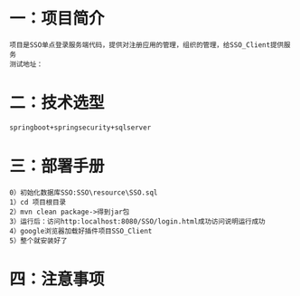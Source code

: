 # 一：项目简介
	项目是SSO单点登录服务端代码，提供对注册应用的管理，组织的管理，给SSO_Client提供服务
	测试地址：
# 二：技术选型
	springboot+springsecurity+sqlserver
# 三：部署手册
	0）初始化数据库SSO:SSO\resource\SSO.sql
	1）cd 项目根目录
	2）mvn clean package->得到jar包
	3）运行后：访问http:localhost:8080/SSO/login.html成功访问说明运行成功
	4）google浏览器加载好插件项目SSO_Client
	5）整个就安装好了
# 四：注意事项